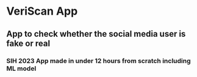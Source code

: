 # VeriScan App
## App to check whether the social media user is fake or real

### SIH 2023 App made in under 12 hours from scratch including ML model
